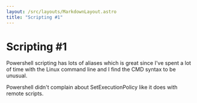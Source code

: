 ```yaml
---
layout: /src/layouts/MarkdownLayout.astro
title: "Scripting #1"
---
```

# Scripting #1

Powershell scripting has lots of aliases which is great since I've spent a lot of time with the Linux command line and I find the CMD syntax to be unusual.

Powershell didn't complain about SetExecutionPolicy like it does with remote scripts.
